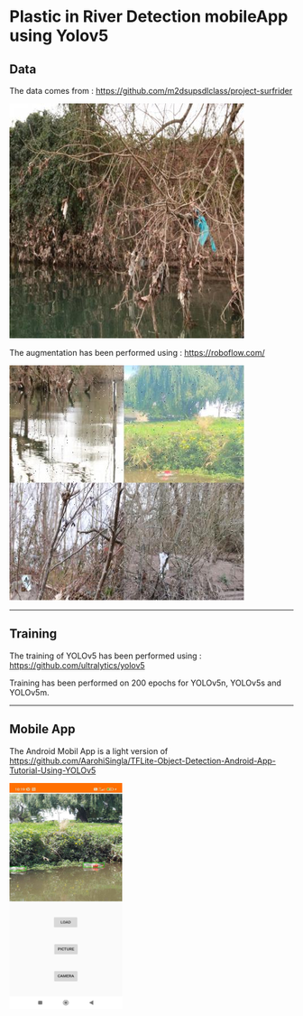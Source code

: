 # Plastic in River Detection mobileApp using Yolov5

## Data

The data comes from : https://github.com/m2dsupsdlclass/project-surfrider

![alt text](https://github.com/Sefray/mlops_yolov5_mobileApp/blob/main/surfrider.v2i.darknet/valid/35b78b428a9c1847fc440aad36975394_jpg.rf.fe8a1434559f6b670eec7267e8043c74.jpg)

The augmentation has been performed using : https://roboflow.com/

![alt text](https://github.com/Sefray/mlops_yolov5_mobileApp/blob/main/surfrider.v2i.darknet/train/1edfef604a6db3cfe5f678ebda813001_jpg.rf.962a57bbf51eaec5f973835b2857f37f.jpg)

---

## Training

The training of YOLOv5 has been performed using : https://github.com/ultralytics/yolov5

Training has been performed on 200 epochs for YOLOv5n, YOLOv5s and YOLOv5m.



---

## Mobile App

The Android Mobil App is a light version of https://github.com/AarohiSingla/TFLite-Object-Detection-Android-App-Tutorial-Using-YOLOv5

<img src="https://github.com/Sefray/mlops_yolov5_mobileApp/blob/main/image/mobile_app.jpg" width="200" height="400" />
